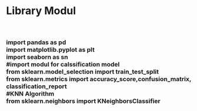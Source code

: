 <!DOCTYPE html>
<html lang="en">
<head>
    <meta charset="UTF-8">
    <meta name="viewport" content="width=device-width, initial-scale=1.0">
    
</head>
<body>
    <h1>Library Modul</h1><br>
    <h3>import pandas as pd<br>
        import matplotlib.pyplot as plt<br>
        import seaborn as sn<br>
        #import modul for calssification model<br>
        from sklearn.model_selection import train_test_split<br>
        from sklearn.metrics import accuracy_score,confusion_matrix, classification_report<br>
        #KNN Algorithm<br>
        from sklearn.neighbors import KNeighborsClassifier</h3>
</body>
</html>

